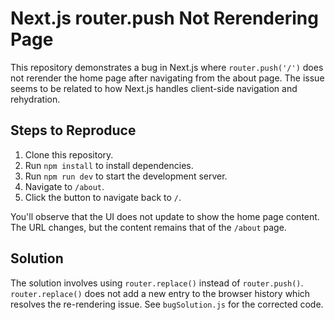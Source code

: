 # Next.js router.push Not Rerendering Page

This repository demonstrates a bug in Next.js where `router.push('/')` does not rerender the home page after navigating from the about page.  The issue seems to be related to how Next.js handles client-side navigation and rehydration.

## Steps to Reproduce
1. Clone this repository.
2. Run `npm install` to install dependencies.
3. Run `npm run dev` to start the development server.
4. Navigate to `/about`.
5. Click the button to navigate back to `/`.

You'll observe that the UI does not update to show the home page content.  The URL changes, but the content remains that of the `/about` page.

## Solution
The solution involves using `router.replace()` instead of `router.push()`. `router.replace()` does not add a new entry to the browser history which resolves the re-rendering issue.  See `bugSolution.js` for the corrected code.